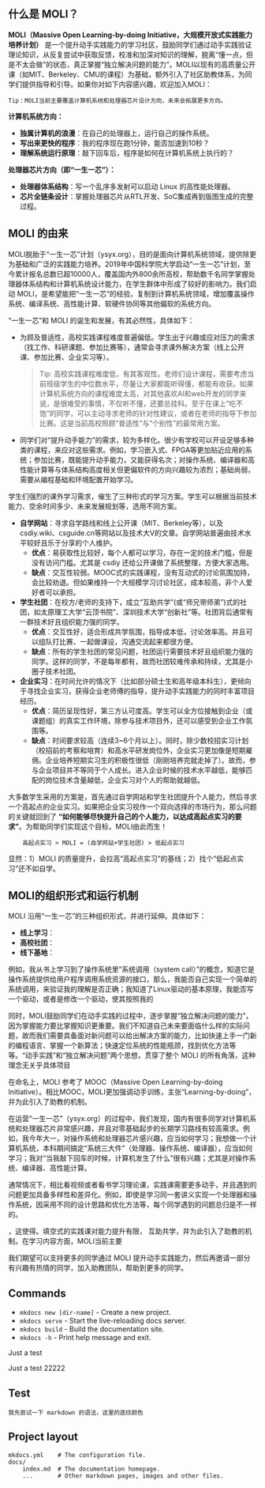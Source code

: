 ## **什么是 MOLI？**

**MOLI（Massive Open Learning-by-doing Initiative，大规模开放式实践能力培养计划）** 是一个提升动手实践能力的学习社区，鼓励同学们通过动手实践验证理论知识，从反复尝试中获取反馈，校准和加深对知识的理解，脱离“懂一点，但是不太会做”的状态，真正掌握“独立解决问题的能力”。MOLI以现有的高质量公开课（如MIT、Berkeley、CMU的课程）为基础，额外引入了社区助教体系，为同学们提供指导和引导。如果你对如下内容感兴趣，欢迎加入MOLI：

    Tip：MOLI当前主要覆盖计算机系统和处理器芯片设计方向，未来会拓展更多方向。

**计算机系统方向：** 

* **独属计算机的浪漫**：在自己的处理器上，运行自己的操作系统。
* **写出来更快的程序**：我的程序现在跑1分钟，能否加速到10秒？
* **理解系统运行原理**：敲下回车后，程序是如何在计算机系统上执行的？

**处理器芯片方向（即“一生一芯”）：**

* **处理器体系结构**：写一个乱序多发射可以启动 Linux 的高性能处理器。
* **芯片全链条设计**：掌握处理器芯片从RTL开发、SoC集成再到版图生成的完整过程。

## **MOLI 的由来**

MOLI脱胎于“一生一芯”计划（ysyx.org），目的是面向计算机系统领域，提供除更为基础和广泛的实践能力培养。2019年中国科学院大学启动“一生一芯”计划，至今累计报名总数已超10000人，覆盖国内外800余所高校，帮助数千名同学掌握处理器体系结构和计算机系统设计能力，在学生群体中形成了较好的影响力。我们启动 MOLI，是希望能把“一生一芯”的经验，复制到计算机系统领域，增加覆盖操作系统、编译系统、高性能计算、软硬件协同等其他偏软的系统方向。

“一生一芯”和 MOLI 的诞生和发展，有其必然性，具体如下：

* 为顾及普适性，高校实践课程难度普遍偏低。学生出于兴趣或应对压力的需求（找工作、科研课题、参加比赛等），通常会寻求课外解决方案（线上公开课、参加比赛、企业实习等）。
    
    > Tip: 高校实践课程难度低，有其客观性。老师们设计课程，需要考虑当前班级学生的中位数水平，尽量让大家都能听得懂，都能有收获。如果计算机系统方向的课程难度太高，对其他喜欢AI和web开发的同学来说，是很难受的事情，不仅听不懂，还要总挂科。至于在课上“吃不饱”的同学，可以主动寻求老师的针对性建议，或者在老师的指导下参加比赛。这是当前高校照顾“普适性”与“个别性”的最常用方案。
  
* 同学们对“提升动手能力”的需求，较为多样化。很少有学校可以开设足够多种类的课程，来应对这些需求。例如，学习嵌入式、FPGA等更加贴近应用的系统；参加比赛，既能提升动手能力，又能获得名次；对操作系统、编译器和高性能计算等与体系结构高度相关但更偏软件的方向兴趣较为浓烈；基础尚弱，需要从编程基础和环境配置开始学习。

学生们强烈的课外学习需求，催生了三种形式的学习方案。学生可以根据当前技术能力、空余时间多少、未来发展规划等，选用不同方案。

* **自学网站**：寻求自学路线和线上公开课（MIT、Berkeley等），以及csdiy.wiki、csguide.cn等网站以及技术大V的文章。自学网站普遍由技术水平较好且乐于分享的个人维护。
    * **优点**：易获取性比较好，每个人都可以学习，存在一定的技术门槛，但是没有访问门槛。尤其是 csdiy 还给公开课做了系统整理，方便大家选用。
    * **缺点**：交互性较弱。MOOC式的实践课程，没有互动式的讨论氛围加持，会比较劝退。但如果维持一个大规模学习讨论社区，成本较高，非个人爱好者可以承担。
* **学生社团**：在校方/老师的支持下，成立“互助共学”(或“师兄带师弟”)式的社团，如太原理工大学“云顶书院”、深圳技术大学“创新社”等。社团背后通常有一群技术好且组织能力强的同学。
    * **优点**：交互性好，适合形成共学氛围，指导成本低，讨论效率高。并且可以组队打比赛、一起做课设，沟通交流起来都很方便。
    * **缺点**：所有的学生社团的常见问题，社团运行需要技术好且组织能力强的同学。这样的同学，不是每年都有，故而社团较难传承和持续，尤其是小圈子技术社团。
* **企业实习**：在时间允许的情况下（比如部分硕士生和高年级本科生），更倾向于寻找企业实习，获得企业老师傅的指导，提升动手实践能力的同时丰富项目经历。
    * **优点**：简历呈现性好，第三方认可度高。学生可以全方位接触到企业（或课题组）的真实工作环境，除参与技术项目外，还可以感受到企业工作氛围等。
    * **缺点**：时间要求较高（连续3~6个月以上）。同时，除少数校招实习计划（校招前的考察和培育）和高水平研发岗位外，企业实习更加像是短期雇佣。企业培养短期实习生的积极性很低（刚刚培养完就走掉了）。故而，参与企业项目并不等同于个人成长。进入企业时候的技术水平越低，能够匹配的岗位技术含量越低，企业实习对个人的帮助就越低。
 
大多数学生采用的方案是，首先通过自学网站和学生社团提升个人能力，然后寻求一个高起点的企业实习。如果把企业实习视作一个双向选择的市场行为，那么问题的关键就回到了 **“如何能够尽快提升自己的个人能力，以达成高起点实习的要求”**。为帮助同学们实现这个目标，MOLI由此而生！

        高起点实习 > MOLI = (自学网站+学生社团) > 低起点实习

显然：1）MOLI 的质量提升，会拉高“高起点实习”的基线；2）找个“低起点实习”还不如自学。

## **MOLI的组织形式和运行机制**

MOLI 沿用“一生一芯”的三种组织形式，并进行延伸。具体如下：

* **线上学习**：
* **高校社团**：
* **线下基地**：






例如，我从书上学习到了操作系统里“系统调用（system call）”的概念，知道它是操作系统提供给用户程序调用系统资源的接口，那么，我能否自己实现一个简单的系统调用，来验证我的理解是否正确；我知道了Linux驱动的基本原理，我能否写一个驱动，或者是修改一个驱动，使其按照我的

同时，MOLI鼓励同学们在动手实践的过程中，逐步掌握“独立解决问题的能力”，因为掌握能力要比掌握知识更重要。我们不知道自己未来要面临什么样的实际问题，故而我们需要具备面对新问题可以给出解决方案的能力，比如快速上手一门新的编程语言、掌握一个新算法；快速定位系统的性能瓶颈，找到优化方法等等。“动手实践”和“独立解决问题”两个思想，贯穿了整个 MOLI 的所有角落，这种理念无关乎具体项目

在命名上，MOLI 参考了 MOOC（Massive Open Learning-by-doing Initiative）。相比MOOC，MOLI更加强调动手训练，主张“Learning-by-doing”，并为此引入了助教的机制。


在运营“一生一芯”（ysyx.org）的过程中，我们发现，国内有很多同学对计算机系统和处理器芯片非常感兴趣，并且对零基础起步的长期学习路线有较高需求。例如，我今年大一，对操作系统和处理器芯片感兴趣，应当如何学习；我想做一个计算机系统，本科期间搞定“系统三大件”（处理器、操作系统、编译器），应当如何学习；我对“当我敲下回车的时候，计算机发生了什么”很有兴趣；尤其是对操作系统、编译器、高性能计算。

通常情况下，相比看视频或者看书学习理论课，实践课需要更多动手，并且遇到的问题更加具备多样性和差异化。例如，即使是学习同一套讲义实现一个处理器和操作系统，因采用不同的设计思路和优化方法等，每个同学遇到的问题总归是不一样的。

，这使得。填空式的实践课对能力提升有限，
互助共学，并为此引入了助教的机制。在学习内容方面，MOLI当前主要

我们期望可以支持更多的同学通过 MOLI 提升动手实践能力，然后再邀请一部分有兴趣有热情的同学，加入助教团队，帮助到更多的同学。

## Commands

* `mkdocs new [dir-name]` - Create a new project.
* `mkdocs serve` - Start the live-reloading docs server.
* `mkdocs build` - Build the documentation site.
* `mkdocs -h` - Print help message and exit.

Just a test

Just a test 22222

## Test

    我先尝试一下 markdown 的语法，这里的底纹颜色

## Project layout

    mkdocs.yml    # The configuration file.
    docs/
        index.md  # The documentation homepage.
        ...       # Other markdown pages, images and other files.

